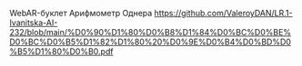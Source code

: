 WebAR-буклет Арифмометр Однера
https://github.com/ValeroyDAN/LR.1-Ivanitska-AI-232/blob/main/%D0%90%D1%80%D0%B8%D1%84%D0%BC%D0%BE%D0%BC%D0%B5%D1%82%D1%80%20%D0%9E%D0%B4%D0%BD%D0%B5%D1%80%D0%B0.pdf

